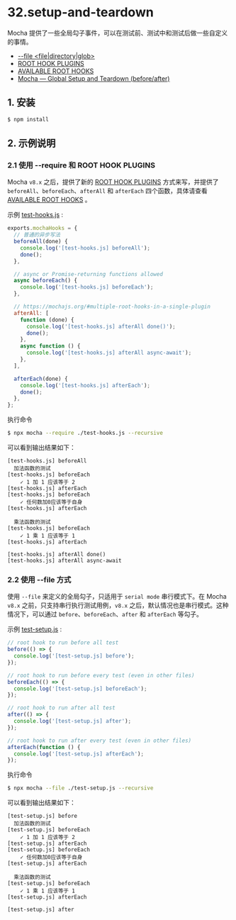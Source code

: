 # 32.setup-and-teardown

Mocha 提供了一些全局勾子事件，可以在测试前、测试中和测试后做一些自定义的事情。

- [--file <file|directory|glob>](https://mochajs.org/#-file-filedirectoryglob)
- [ROOT HOOK PLUGINS](https://mochajs.org/#root-hook-plugins)
- [AVAILABLE ROOT HOOKS](https://mochajs.org/#available-root-hooks)
- [Mocha — Global Setup and Teardown (before/after)](https://futurestud.io/tutorials/mocha-global-setup-and-teardown-before-after)


## 1. 安装

```bash
$ npm install
```

## 2. 示例说明

### 2.1 使用 --require 和 ROOT HOOK PLUGINS

Mocha `v8.x` 之后，提供了新的 [ROOT HOOK PLUGINS](https://mochajs.org/#root-hook-plugins) 方式来写，并提供了 `beforeAll`、`beforeEach`、`afterAll` 和 `afterEach` 四个函数，具体请查看 [AVAILABLE ROOT HOOKS](https://mochajs.org/#available-root-hooks) 。


示例 [test-hooks.js](./test-hooks.js) :

```js
exports.mochaHooks = {
  // 普通的异步写法
  beforeAll(done) {
    console.log('[test-hooks.js] beforeAll');
    done();
  },

  // async or Promise-returning functions allowed
  async beforeEach() {
    console.log('[test-hooks.js] beforeEach');
  },

  // https://mochajs.org/#multiple-root-hooks-in-a-single-plugin
  afterAll: [
    function (done) {
      console.log('[test-hooks.js] afterAll done()');
      done();
    },
    async function () {
      console.log('[test-hooks.js] afterAll async-await');
    },
  ],

  afterEach(done) {
    console.log('[test-hooks.js] afterEach');
    done();
  },
};
```

执行命令 

```bash
$ npx mocha --require ./test-hooks.js --recursive
```

可以看到输出结果如下：

```text
[test-hooks.js] beforeAll
  加法函数的测试
[test-hooks.js] beforeEach
    ✓ 1 加 1 应该等于 2
[test-hooks.js] afterEach
[test-hooks.js] beforeEach
    ✓ 任何数加0应该等于自身
[test-hooks.js] afterEach

  乘法函数的测试
[test-hooks.js] beforeEach
    ✓ 1 乘 1 应该等于 1
[test-hooks.js] afterEach

[test-hooks.js] afterAll done()
[test-hooks.js] afterAll async-await
```


### 2.2 使用 --file 方式

使用 `--file` 来定义的全局勾子，只适用于 `serial mode` 串行模式下。在 Mocha `v8.x` 之前，只支持串行执行测试用例，`v8.x` 之后，默认情况也是串行模式。这种情况下，可以通过 `before`、`beforeEach`、`after` 和 `afterEach` 等勾子。

示例 [test-setup.js](./test-setup.js) :

```js
// root hook to run before all test
before(() => {
  console.log('[test-setup.js] before');
});

// root hook to run before every test (even in other files)
beforeEach(() => {
  console.log('[test-setup.js] beforeEach');
});

// root hook to run after all test
after(() => {
  console.log('[test-setup.js] after');
});

// root hook to run after every test (even in other files)
afterEach(function () {
  console.log('[test-setup.js] afterEach');
});
```

执行命令 

```bash
$ npx mocha --file ./test-setup.js --recursive
```

可以看到输出结果如下：

```text
[test-setup.js] before
  加法函数的测试
[test-setup.js] beforeEach
    ✓ 1 加 1 应该等于 2
[test-setup.js] afterEach
[test-setup.js] beforeEach
    ✓ 任何数加0应该等于自身
[test-setup.js] afterEach

  乘法函数的测试
[test-setup.js] beforeEach
    ✓ 1 乘 1 应该等于 1
[test-setup.js] afterEach

[test-setup.js] after
```